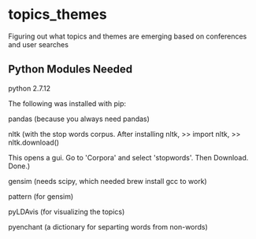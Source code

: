 # topics_themes
Figuring out what topics and themes are emerging based on conferences and user searches

## Python Modules Needed
python 2.7.12

The following was installed with pip:

pandas (because you always need pandas)

nltk (with the stop words corpus. After installing nltk, >> import nltk, >> nltk.download()

This opens a gui. Go to 'Corpora' and select 'stopwords'. Then Download. Done.)

gensim (needs scipy, which needed brew install gcc to work)

pattern (for gensim)

pyLDAvis (for visualizing the topics)

pyenchant (a dictionary for separting words from non-words)
